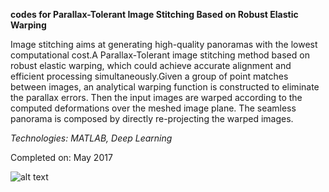 **codes for Parallax-Tolerant Image Stitching Based on Robust Elastic Warping**



Image stitching aims at generating high-quality panoramas with the lowest computational cost.A Parallax-Tolerant image stitching method based on robust elastic warping, which could achieve accurate alignment and efficient processing simultaneously.Given a group of point matches between images, an analytical warping function is constructed to eliminate the parallax errors. Then the input images are warped according to the computed deformations over the meshed image plane. The seamless panorama is composed by directly re-projecting the warped images.

*Technologies: MATLAB, Deep Learning*

Completed on: May 2017

![alt text](http://mahaveer0suthar.me/img/portfolio/p-5.jpg)


